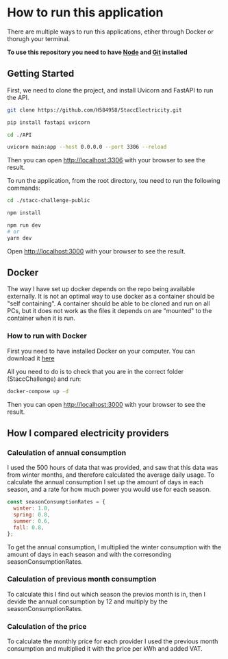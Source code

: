 # How to run this application

There are multiple ways to run this applications, etiher through Docker or thorugh your terminal.

**To use this repository you need to have [Node](https://nodejs.org/en/) and [Git](https://git-scm.com/) installed**


## Getting Started

First, we need to clone the project, and install Uvicorn and FastAPI to run the API.

```bash
git clone https://github.com/H584958/StaccElectricity.git

pip install fastapi uvicorn

cd ./API

uvicorn main:app --host 0.0.0.0 --port 3306 --reload
```

Then you can open [http://localhost:3306](http://localhost:3306) with your browser to see the result.


To run the application, from the root directory, tou need to run the following commands:

```bash
cd ./stacc-challenge-public

npm install

npm run dev
# or
yarn dev
```

Open [http://localhost:3000](http://localhost:3000) with your browser to see the result.

## Docker

The way I have set up docker depends on the repo being available externally. It is not an optimal way to use docker as a container should be "self containing". A container should be able to be cloned and run on all PCs, but it does not work as the files it depends on are "mounted" to the container when it is run.

### How to run with Docker

First you need to have installed Docker on your computer. You can download it [here](https://www.docker.com/products/docker-desktop)

All you need to do is to check that you are in the correct folder (StaccChallenge) and run:

```bash
docker-compose up -d
```

Then you can open [http://localhost:3000](http://localhost:3000) with your browser to see the result.

## How I compared electricity providers

### Calculation of annual consumption

I used the 500 hours of data that was provided, and saw that this data was from winter months, and therefore calculated the average daily usage. To calculate the annual consumption I set up the amount of days in each season, and a rate for how much power you would use for each season.

```js
const seasonConsumptionRates = {
  winter: 1.0,
  spring: 0.8,
  summer: 0.6,
  fall: 0.8,
};
```

To get the annual consumption, I multiplied the winter consumption with the amount of days in each season and with the corresonding seasonConsumptionRates.

### Calculation of previous month consumption

To calculate this I find out which season the previos month is in, then I devide the annual consumption by 12 and multiply by the seasonConsumptionRates.

### Calculation of the price

To calculate the monthly price for each provider I used the previous month consumption and multiplied it with the price per kWh and added VAT.
